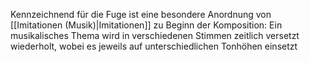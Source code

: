 Kennzeichnend für die Fuge ist eine besondere Anordnung von [[Imitationen (Musik)|Imitationen]] zu Beginn der Komposition: Ein musikalisches Thema wird in verschiedenen Stimmen zeitlich versetzt wiederholt, wobei es jeweils auf unterschiedlichen Tonhöhen einsetzt 